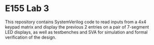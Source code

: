# E155 Lab 3

This repository contains SystemVerilog code to read inputs from a 4x4 keypad matrix and display the previous 2 entries on a pair of 7-segment LED displays, as well as testbenches
and SVA for simulation and formal verification of the design. 